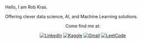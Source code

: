 Hello, I am Rob Kras.

Offering clever data science, AI, and Machine Learning solutions.

<div align="center">

Come find me at:

[![LinkedIn](https://img.shields.io/badge/LinkedIn-%230077B5.svg?style=for-the-badge&logo=linkedin&logoColor=white)](https://www.linkedin.com/in/rob-kras/)
[![Kaggle](https://img.shields.io/badge/Kaggle-035a7d?style=for-the-badge&logo=kaggle&logoColor=white)](https://www.kaggle.com/robkraseu)
[![Gmail](https://img.shields.io/badge/Gmail-D14836?style=for-the-badge&logo=gmail&logoColor=white)](mailto:robkraseu@gmail.com)
[![LeetCode](https://img.shields.io/badge/LeetCode-000000?style=for-the-badge&logo=LeetCode&logoColor=#d16c06)](https://leetcode.com/u/robk555/)

</div>
